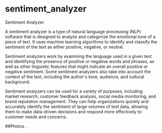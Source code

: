 # sentiment_analyzer
Sentiment Analyzer

A sentiment analyzer is a type of natural language processing (NLP) software that is designed to analyze and categorize the emotional tone of a piece of text. It uses machine learning algorithms to identify and classify the sentiment of the text as either positive, negative, or neutral.

Sentiment analyzers work by examining the language used in a given text and identifying the presence of positive or negative words and phrases, as well as other linguistic features that might indicate an overall positive or negative sentiment. Some sentiment analyzers also take into account the context of the text, including the author's tone, audience, and cultural background.

Sentiment analyzers can be used for a variety of purposes, including market research, customer feedback analysis, social media monitoring, and brand reputation management. They can help organizations quickly and accurately identify the sentiment of large volumes of text data, allowing them to make data-driven decisions and respond more effectively to customer needs and concerns.

##Photos
.
